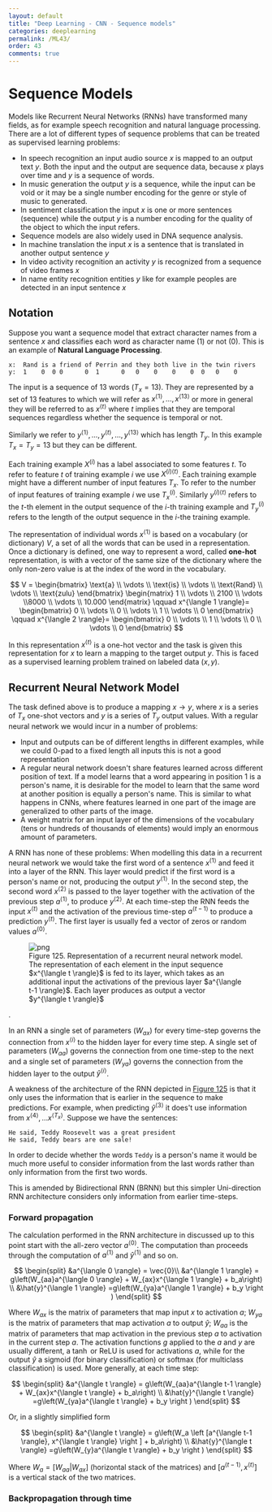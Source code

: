 ```yaml
---
layout: default
title: "Deep Learning - CNN - Sequence models"
categories: deeplearning
permalink: /ML43/
order: 43
comments: true
---
```


# Sequence Models 
Models like Recurrent Neural Networks (RNNs) have transformed many fields, as for example speech recognition and natural language processing. There are a lot of different types of sequence problems that can be treated as supervised learning problems:

* In speech recognition an input audio source $x$ is mapped to an output text $y$. Both the input and the output are sequence data, because $x$ plays over time and $y$ is a sequence of words.
* In music generation the output $y$ is a sequence, while the input can be void or it may be a single number encoding for the genre or style of music to generated. 
* In sentiment classification the input $x$ is one or more sentences (sequence) while the output $y$ is a number encoding for the quality of the object to which the input refers. 
* Sequence models are also widely used in DNA sequence analysis.
* In machine translation the input $x$ is a sentence that is translated in another output sentence $y$
* In video activity recognition an activity $y$ is recognized from a sequence of video frames $x$
* In name entity recognition entities $y$ like for example peoples are detected in an input sentence $x$

## Notation
Suppose you want a sequence model that extract character names from a sentence $x$ and classifies each word as character name (1) or not (0). This is an example of **Natural Language Processing**.

    x:	Rand is a friend of Perrin and they both live in the twin rivers
    y:	1    0  0 0      0  1      0   0    0    0    0  0   0    0


The input is a sequence of 13 words ($T_x=13$). They are represented by a set of 13 features to which we will refer as $x^{\langle 1 \rangle}, \dots ,x^{\langle 13 \rangle}$ or more in general they will be referred to as $x^{\langle t \rangle}$ where $t$ implies that they are temporal sequences regardless whether the sequence is temporal or not.

Similarly we refer to $y^{\langle 1 \rangle}, \dots , y^{\langle t \rangle} , \dots,y^{\langle 13 \rangle}$ which has length $T_y$. In this example $T_x = T_y = 13$ but they can be different.

Each training example $X^{(i)}$ has a label associated to some features $t$. To refer to feature $t$ of training example $i$ we use $X^{(i)\langle t \rangle}$. Each training example might have a different number of input features $T_x$. To refer to the number of input features of training example $i$ we use $T_x^{(i)}$. Similarly $y^{(i)\langle t \rangle}$ refers to the $t$-th element in the output sequence of the $i$-th training example and $T_y^{(i)}$ refers to the length of the output sequence in the $i$-the training example.

The representation of individual words $x^{\langle 1 \rangle}$ is based on a vocabulary (or dictionary) $V$, a set of all the words that can be used in a representation. Once a dictionary is defined, one way to represent a word, called **one-hot** representation, is with a vector of the same size of the dictionary where the only non-zero value is at the index of the word in the vocabulary.

$$
V = 
\begin{bmatrix}
\text{a} \\ \vdots \\ \text{is} \\ \vdots \\ \text{Rand} \\ \vdots \\ \text{zulu}
\end{bmatrix}
\begin{matrix}
1 \\ \vdots \\ 2100 \\ \vdots \\8000 \\ \vdots \\ 10.000
\end{matrix}
\qquad x^{\langle 1 \rangle}=
\begin{bmatrix}
0 \\ \vdots \\ 0 \\ \vdots \\ 1 \\ \vdots \\ 0
\end{bmatrix}
\qquad x^{\langle 2 \rangle}=
\begin{bmatrix}
0 \\ \vdots \\ 1 \\ \vdots \\ 0 \\ \vdots \\ 0
\end{bmatrix}
$$

In this representation $x^{\langle t \rangle}$ is a one-hot vector and the task is given this representation for $x$ to learn a mapping to the target output $y$. This is faced as a supervised learning problem trained on labeled data $(x,y)$.

## Recurrent Neural Network Model
The task defined above is to produce a mapping $x \to y$, where $x$ is a series of $T_x$ one-shot vectors and $y$ is a series of $T_y$ output values. With a regular neural network we would incur in a number of problems:

* Input and outputs can be of different lengths in different examples, while we could 0-pad to a fixed length all inputs this is not a good representation
* A regular neural network doesn't share features learned across different position of text. If a model learns that a word appearing in position 1 is a person's name, it is desirable for the model to learn that the same word at another position is equally a person's name. This is similar to what happens in CNNs, where features learned in one part of the image are generalized to other parts of the image.
* A weight matrix for an input layer of the dimensions of the vocabulary (tens or hundreds of thousands of elements) would imply an enormous amount of parameters.

A RNN has none of these problems: When modelling this data in a recurrent neural network we would take the first word of a sentence $x^{\langle 1 \rangle}$ and feed it into a layer of the RNN. This layer would predict if the first word is a person's name or not, producing the output $y^{\langle 1 \rangle}$. In the second step, the second word $x^{\langle 2 \rangle}$ is passed to the layer together with the activation of the previous step $a^{\langle 1 \rangle}$, to produce $y^{\langle 2 \rangle}$. At each time-step the RNN feeds the input $x^{\langle t \rangle}$ and the activation of the previous time-step $a^{\langle t-1 \rangle}$ to produce a prediction $y^{\langle t \rangle}$. The first layer is usually fed a vector of zeros or random values $a^{\langle 0 \rangle}$.


    

<figure id="fig:rnn">
    <img src="{{site.baseurl}}/pages/ML-43-DeepLearningRNN1_files/ML-43-DeepLearningRNN1_5_0.svg" alt="png">
    <figcaption>Figure 125. Representation of a recurrent neural network model. The representation of each element in the input sequence $x^{\langle t \rangle}$ is fed to its layer, which takes as an additional input the activations of the previous layer $a^{\langle t-1 \rangle}$. Each layer produces as output a vector $y^{\langle t \rangle}$</figcaption>
</figure>.

In an RNN a single set of parameters ($W_{ax}$) for every time-step governs the connection from $x^{\langle i \rangle}$ to the hidden layer for every time step. A single set of parameters ($W_{aa}$) governs the connection from one time-step to the next and a single set of parameters ($W_{ya}$) governs the connection from the hidden layer to the output $\hat{y}^{\langle i \rangle}$.

A weakness of the architecture of the RNN depicted in <a href="#fig:rnn">Figure 125</a> is that it only uses the information that is earlier in the sequence to make predictions. For example, when predicting $\hat{y}^{\langle 3 \rangle}$ it does't use information from $x^{\langle 4 \rangle}, \dots x^{\langle T_x \rangle}$. Suppose we have the sentences:

    He said, Teddy Roosevelt was a great president
    He said, Teddy bears are one sale!


In order to decide whether the words `Teddy` is a person's name it would be much more useful to consider information from the last words rather than only information from the first two words.

This is amended by Bidirectional RNN (BRNN) but this simpler Uni-direction RNN architecture considers only information from earlier time-steps.

### Forward propagation
The calculation performed in the RNN architecture in discussed up to this point start with the all-zero vector $a^{\langle 0 \rangle}$. The computation than proceeds through the computation of $a^{\langle 1 \rangle}$ and $\hat{y}^{\langle 1 \rangle}$ and so on.

$$
\begin{split}
&a^{\langle 0 \rangle} = \vec{0}\\
&a^{\langle 1 \rangle} = g\left(W_{aa}a^{\langle 0 \rangle} + W_{ax}x^{\langle 1 \rangle} + b_a\right) \\
&\hat{y}^{\langle 1 \rangle} =g\left(W_{ya}a^{\langle 1 \rangle} + b_y \right )
\end{split}
$$

Where $W_{ax}$ is the matrix of parameters that map input $x$ to activation $a$; $W_{ya}$ is the matrix of parameters that map activation $a$ to output $\hat{y}$; $W_{aa}$ is the matrix of parameters that map activation in the previous step $a$ to activation in the current step $a$. The activation functions $g$ applied to the $a$ and $y$ are usually different, a $\tanh$ or $\text{ReLU}$ is used for activations $a$, while for the output $\hat{y}$ a sigmoid (for binary classification) or softmax (for multiclass classification) is used. More generally, at each time step:

$$
\begin{split}
&a^{\langle t \rangle} = g\left(W_{aa}a^{\langle t-1 \rangle} + W_{ax}x^{\langle t \rangle} + b_a\right) \\
&\hat{y}^{\langle t \rangle} =g\left(W_{ya}a^{\langle t \rangle} + b_y \right )
\end{split}
$$

Or, in a slightly simplified form

$$
\begin{split}
&a^{\langle t \rangle} = g\left(W_a \left [a^{\langle t-1 \rangle}, x^{\langle t \rangle} \right ] + b_a\right) \\
&\hat{y}^{\langle t \rangle} =g\left(W_{y}a^{\langle t \rangle} + b_y \right )
\end{split}
$$

Where $W_a = [W_{aa} | W_{ax}]$ (horizontal stack of the matrices) and $\left [a^{\langle t-1 \rangle}, x^{\langle t \rangle} \right ]$ is a vertical stack of the two matrices.

### Backpropagation through time
